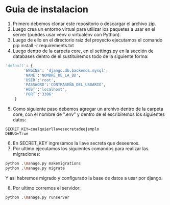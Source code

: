 # Guia de instalacion

1. Primero debemos clonar este repositorio o descargar el archivo zip.
2. Luego crea un entorno virtual para utilizar los paquetes a usar en el server (puedes usar venv o virtualenv con Python).
3. Luego de ello en el directorio raiz del proyecto ejecutamos el comando pip install -r requirements.txt
4. Luego dentro de la carpeta core, en el settings.py en la sección de databases dentro de el sustituiremos todo de la siguiente forma: 
 
```python
'default': {
        'ENGINE': 'django.db.backends.mysql',
        'NAME':'NOMBRE_DE_LA_BD',
        'USER':'root',
        'PASSWORD':'CONTRASEÑA_DEL_USUARIO',
        'HOST':'localhost',
        'PORT':'3306'
    }
```
5. Como siguiente paso debemos agregar un archivo dentro de la carpeta core, con el nombre de ".env" y dentro de el escribiremos los siguientes datos:
```.env
SECRET_KEY=cualquierllavesecretadeejemplo
DEBUG=True
```

6. En SECRET_KEY ingresamos la llave secreta que deseemos.
7. Por ultimo ejecutamos los siguientes comandos para realizar las migraciones:
```bash
python .\manage.py makemigrations
python .\manage.py migrate
```

Y asi habremos migrado y configurado la base de datos a usar por django.

8. Por ultimo corremos el servidor: 
```bash
python .\manage.py runserver
```